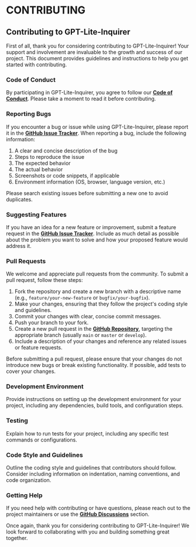 # CONTRIBUTING

## Contributing to GPT-Lite-Inquirer

First of all, thank you for considering contributing to GPT-Lite-Inquirer! Your support and involvement are invaluable to the growth and success of our project. This document provides guidelines and instructions to help you get started with contributing.

### Code of Conduct

By participating in GPT-Lite-Inquirer, you agree to follow our **[Code of Conduct](https://github.com/ittuann/obsidian-gpt-liteinquirer-plugin/blob/master/CODE_OF_CONDUCT.md)**. Please take a moment to read it before contributing.

### Reporting Bugs

If you encounter a bug or issue while using GPT-Lite-Inquirer, please report it in the **[GitHub Issue Tracker](https://github.com/ittuann/obsidian-gpt-liteinquirer-plugin/issues)**. When reporting a bug, include the following information:

1. A clear and concise description of the bug
2. Steps to reproduce the issue
3. The expected behavior
4. The actual behavior
5. Screenshots or code snippets, if applicable
6. Environment information (OS, browser, language version, etc.)

Please search existing issues before submitting a new one to avoid duplicates.

### Suggesting Features

If you have an idea for a new feature or improvement, submit a feature request in the **[GitHub Issue Tracker](https://github.com/ittuann/obsidian-gpt-liteinquirer-plugin/issues)**. Include as much detail as possible about the problem you want to solve and how your proposed feature would address it.

### Pull Requests

We welcome and appreciate pull requests from the community. To submit a pull request, follow these steps:

1. Fork the repository and create a new branch with a descriptive name (e.g., `feature/your-new-feature` or `bugfix/your-bugfix`).
2. Make your changes, ensuring that they follow the project's coding style and guidelines.
3. Commit your changes with clear, concise commit messages.
4. Push your branch to your fork.
5. Create a new pull request in the **[GitHub Repository](https://github.com/ittuann/obsidian-gpt-liteinquirer-plugin)**, targeting the appropriate branch (usually `main` or `master` or `develop`).
6. Include a description of your changes and reference any related issues or feature requests.

Before submitting a pull request, please ensure that your changes do not introduce new bugs or break existing functionality. If possible, add tests to cover your changes.

### Development Environment

Provide instructions on setting up the development environment for your project, including any dependencies, build tools, and configuration steps.

### Testing

Explain how to run tests for your project, including any specific test commands or configurations.

### Code Style and Guidelines

Outline the coding style and guidelines that contributors should follow. Consider including information on indentation, naming conventions, and code organization.

### Getting Help

If you need help with contributing or have questions, please reach out to the project maintainers or use the **[GitHub Discussions](https://github.com/ittuann/obsidian-gpt-liteinquirer-plugin/discussions)** section.

Once again, thank you for considering contributing to GPT-Lite-Inquirer! We look forward to collaborating with you and building something great together.

